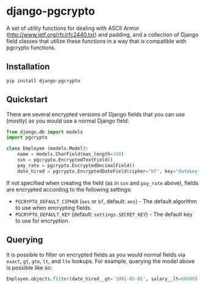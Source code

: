 # django-pgcrypto

A set of utility functions for dealing with ASCII Armor (http://www.ietf.org/rfc/rfc2440.txt) and padding, and a collection of Django field classes that utilize these functions in a way that is compatible with pgcrypto functions.

## Installation

`pip install django-pgcrypto`

## Quickstart

There are several encrypted versions of Django fields that you can use (mostly) as you would use a normal Django field:

```python
from django.db import models
import pgcrypto

class Employee (models.Model):
    name = models.CharField(max_length=100)
    ssn = pgcrypto.EncryptedTextField()
    pay_rate = pgcrypto.EncryptedDecimalField()
    date_hired = pgcrypto.EncryptedDateField(cipher="bf", key="datekey", auto_now_add=True)
```

If not specified when creating the field (as in `ssn` and `pay_rate` above), fields are encrypted according to the following settings:

* `PGCRYPTO_DEFAULT_CIPHER` (`aes` or `bf`, default: `aes`) - The default algorithm to use when encrypting fields.
* `PGCRYPTO_DEFAULT_KEY` (default: `settings.SECRET_KEY`) - The default key to use for encryption.

## Querying

It is possible to filter on encrypted fields as you would normal fields via `exact`, `gt`, `gte`, `lt`, and `lte` lookups. For example, querying the model above is possible like so:

```python
Employee.objects.filter(date_hired__gt='1981-01-01', salary__lt=60000)
```
